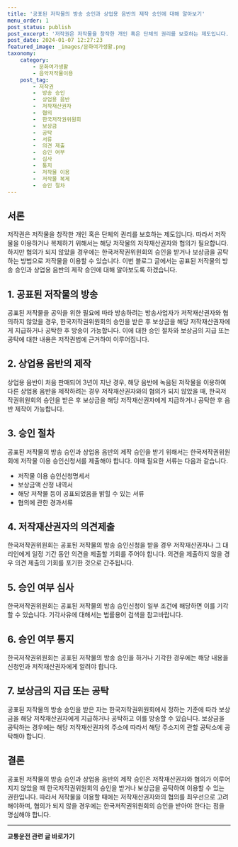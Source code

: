 ```yaml
---
title: '공표된 저작물의 방송 승인과 상업용 음반의 제작 승인에 대해 알아보기'
menu_order: 1
post_status: publish
post_excerpt: '저작권은 저작물을 창작한 개인 혹은 단체의 권리를 보호하는 제도입니다. 따라서 저작물을 이용하거나 복제하기 위해서는 해당 저작물의 저작재산권자와 협의가 필요합니다. 하지만 협의가 되지 않았을 경우에는 한국저작권위원회의 승인을 받거나 보상금을 공탁하는 방법으로 저작물을 이용할 수 있습니다. 이번 블로그 글에서는 공표된 저작물의 방송 승인과 상업용 음반의 제작 승인에 대해 알아보도록 하겠습니다.'
post_date: 2024-01-07 12:27:23
featured_image: _images/문화여가생활.png
taxonomy:
    category:
        - 문화여가생활
        - 음악저작물이용
    post_tag:
        - 저작권
        -  방송 승인
        -  상업용 음반
        -  저작재산권자
        -  협의
        -  한국저작권위원회
        -  보상금
        -  공탁
        -  서류
        -  의견 제출
        -  승인 여부
        -  심사
        -  통지
        -  저작물 이용
        -  저작물 복제
        -  승인 절차
---
```



## 서론

저작권은 저작물을 창작한 개인 혹은 단체의 권리를 보호하는 제도입니다. 따라서 저작물을 이용하거나 복제하기 위해서는 해당 저작물의 저작재산권자와 협의가 필요합니다. 하지만 협의가 되지 않았을 경우에는 한국저작권위원회의 승인을 받거나 보상금을 공탁하는 방법으로 저작물을 이용할 수 있습니다. 이번 블로그 글에서는 공표된 저작물의 방송 승인과 상업용 음반의 제작 승인에 대해 알아보도록 하겠습니다.

## 1. 공표된 저작물의 방송

공표된 저작물을 공익을 위한 필요에 따라 방송하려는 방송사업자가 저작재산권자와 협의하지 않았을 경우, 한국저작권위원회의 승인을 받은 후 보상금을 해당 저작재산권자에게 지급하거나 공탁한 후 방송이 가능합니다. 이에 대한 승인 절차와 보상금의 지급 또는 공탁에 대한 내용은 저작권법에 근거하여 이루어집니다.

## 2. 상업용 음반의 제작

상업용 음반이 처음 판매되어 3년이 지난 경우, 해당 음반에 녹음된 저작물을 이용하여 다른 상업용 음반을 제작하려는 경우 저작재산권자와의 협의가 되지 않았을 때, 한국저작권위원회의 승인을 받은 후 보상금을 해당 저작재산권자에게 지급하거나 공탁한 후 음반 제작이 가능합니다.

## 3. 승인 절차

공표된 저작물의 방송 승인과 상업용 음반의 제작 승인을 받기 위해서는 한국저작권위원회에 저작물 이용 승인신청서를 제출해야 합니다. 이때 필요한 서류는 다음과 같습니다.

- 저작물 이용 승인신청명세서
- 보상금액 산정 내역서
- 해당 저작물 등이 공표되었음을 밝힐 수 있는 서류
- 협의에 관한 경과서류

## 4. 저작재산권자의 의견제출

한국저작권위원회는 공표된 저작물의 방송 승인신청을 받을 경우 저작재산권자나 그 대리인에게 일정 기간 동안 의견을 제출할 기회를 주어야 합니다. 의견을 제출하지 않을 경우 의견 제출의 기회를 포기한 것으로 간주됩니다.

## 5. 승인 여부 심사

한국저작권위원회는 공표된 저작물의 방송 승인신청이 일부 조건에 해당하면 이를 기각할 수 있습니다. 기각사유에 대해서는 법률용어 검색을 참고바랍니다.

## 6. 승인 여부 통지

한국저작권위원회는 공표된 저작물의 방송 승인을 하거나 기각한 경우에는 해당 내용을 신청인과 저작재산권자에게 알려야 합니다.

## 7. 보상금의 지급 또는 공탁

공표된 저작물의 방송 승인을 받은 자는 한국저작권위원회에서 정하는 기준에 따라 보상금을 해당 저작재산권자에게 지급하거나 공탁하고 이를 방송할 수 있습니다. 보상금을 공탁하는 경우에는 해당 저작재산권자의 주소에 따라서 해당 주소지의 관할 공탁소에 공탁해야 합니다.

## 결론

공표된 저작물의 방송 승인과 상업용 음반의 제작 승인은 저작재산권자와 협의가 이루어지지 않았을 때 한국저작권위원회의 승인을 받거나 보상금을 공탁하여 이용할 수 있는 권한입니다. 따라서 저작물을 이용할 때에는 저작재산권자와의 협의를 최우선으로 고려해야하며, 협의가 되지 않을 경우에는 한국저작권위원회의 승인을 받아야 한다는 점을 명심해야 합니다.
<!-- wp:separator -->
<hr class="wp-block-separator has-alpha-channel-opacity"/>
<!-- /wp:separator -->

<!-- wp:group {"backgroundColor":"base","layout":{"type":"constrained"}} -->
<div class="wp-block-group has-base-background-color has-background"><!-- wp:paragraph {"align":"center","fontSize":"medium"} -->
<p class="has-text-align-center has-large-font-size"><strong>교통운전 관련 글 바로가기</strong></p>
<!-- /wp:paragraph -->


<!-- wp:latest-posts
{"categories":[{"id":1440,"count":19,"description":"","link":"https://uknowlaw.com/category/%ea%b5%90%ed%86%b5%ec%9a%b4%ec%a0%84/","name":"교통운전","slug":"교통운전","taxonomy":"category","parent":0,"meta":[],"_links":{"self":[{"href":"https://uknowlaw.com/wp-json/wp/v2/categories/1440"}],"collection":[{"href":"https://uknowlaw.com/wp-json/wp/v2/categories"}],"about":[{"href":"https://uknowlaw.com/wp-json/wp/v2/taxonomies/category"}],"wp:post_type":[{"href":"https://uknowlaw.com/wp-json/wp/v2/posts?categories=1440"}],"curies":[{"name":"wp","href":"https://api.w.org/{rel}","templated":true}]}}],"postsToShow":100,"excerptLength":28,"postLayout":"grid","columns":2,"featuredImageAlign":"left","featuredImageSizeSlug":"large","fontSize":"small"} /--></div>
<!-- /wp:group -->